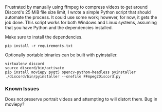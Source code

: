 Frustrated by manually using ffmpeg to compress videos to get around Discord's 25 MiB file size limit, I wrote a simple Python script that should automate the process. It could use some work; however, for now, it gets the job done. This script works for both Windows and Linux systems, assuming that you have Python and the dependencies installed.

Make sure to install the dependencies.

`pip install -r requirements.txt`

Optionally portable binaries can be built with pyinstaller.
```
virtualenv discord
source discord/bin/activate
pip install moviepy pyqt5 opencv-python-headless pyinstaller
./discord/bin/pyinstaller --onefile FFmpeg2Discord.py
```

### Known Issues
Does not preserve portrait videos and attempting to will distort them. Bug in moviepy? 
